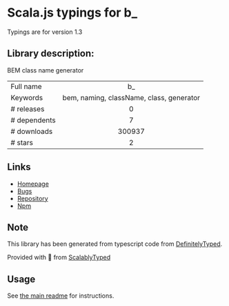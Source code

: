 
# Scala.js typings for b_

Typings are for version 1.3

## Library description:
BEM class name generator

|                    |                 |
| ------------------ | :-------------: |
| Full name          | b_ |
| Keywords           | bem, naming, className, class, generator |
| # releases         | 0 |
| # dependents       | 7 |
| # downloads        | 300937 |
| # stars            | 2 |

## Links
- [Homepage](https://github.com/azproduction/b_)
- [Bugs](https://github.com/azproduction/b_/issues)
- [Repository](https://github.com/azproduction/b_)
- [Npm](https://www.npmjs.com/package/b_)
    


## Note
This library has been generated from typescript code from [DefinitelyTyped](https://definitelytyped.org).

Provided with :purple_heart: from [ScalablyTyped](https://github.com/oyvindberg/ScalablyTyped)

## Usage
See [the main readme](../../readme.md) for instructions.


